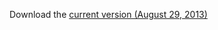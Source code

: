 <!-- 
.. title: Curriculum Vitae
.. slug: cv
.. date: 2013/08/29 22:14:00
.. tags: cv
.. link: 
.. description: Curriculum Vitae of Jeffrey Arnold
-->

Download the [current version (August 29, 2013)](https://s3.amazonaws.com/docs.jrnold.me/curriculum_vitae/Arnold_Jeffrey_CV_20130829.pdf)

